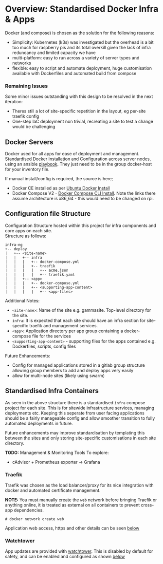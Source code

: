 # Overview: Standardised Docker Infra & Apps
Docker (and compose) is chosen as the solution for the following reasons:
* Simplicity: Kubernetes (k3s) was investigated but the overhead is a bit too much for raspberry
  pis and its total overkill given the lack of infra reduncancy and limited capacity we have
* multi-platform: easy to run across a variety of server types and networks
* flexible: easy to script and automate deployment, huge customisation available with Dockerfiles and automated build from compose

### Remaining Issues
Some minor issues outstanding with this design to be resolved in the next iteration:
* Theres still a lot of site-specific repetition in the layout, eg per-site traefik config
* One-step IaC deployment non trivial, recreating a site to test a change would be challenging


## Docker Servers
Docker used for all apps for ease of deployment and management. Standardised Docker Installation and 
Configuration across server nodes, using an ansible [playbook](../ansible/docker-install.yml). 
They just need to be in the group docker-host for your inventory file.

If manual install/config is required, the source is here;
* Docker CE installed as per [Ubuntu Docker Install](https://docs.docker.com/engine/install/ubuntu/)
* Docker Compose V2 - [Docker Compose CLI Install](https://docs.docker.com/compose/cli-command/#install-on-linux).
Note the links there assume architecture is x86_64 - this would need to be changed on rpi.

## Configuration file Structure
Configuration Structure hosted within this project for infra components and core apps on each site.  
Structure as follows:

```
infra-ng
+-- deploy
|   +-- <site-name>
|   |   +-- infra
|   |   |   +-- docker-compose.yml
|   |   |   +-- traefik
|   |   |   |   +-- acme.json
|   |   |   |   +-- traefik.yaml
|   |   +-- <app>
|   |   |   +-- docker-compose.yml
|   |   |   +-- <supporting-app-content>
|   |   |   |   +-- <app-files>
```

Additional Notes:
* `<site-name>`: Name of the site e.g. gammasite. Top-level directory for the site.
* `infra`: It is expected that each site should have an infra section for site-specific traefik
  and management services.
* `<app>`: Application directory per app group containing a docker-compose file for the services
* `<supporting-app-content>` - supporting files for the apps contained e.g. Dockerfiles, scripts, config files

Future Enhancements:
* Config for managed applications stored in a gitlab group structure allowing group members to add
  and deploy apps very easily
* allow for multi-node sites (likely using swarm)


## Standardised Infra Containers
As seen in the above structure there is a standardised `infra` compose project for each site. 
This is for sitewide infrastructure services, managing deployments etc. Keeping this seperate from
user facing applications should be a fairly manageable config and allow smoother transition to
fully automated deployments in future.

Future enhancements may improve standardisation by templating this between the sites and only storing
site-specific customisations in each site directory.

**TODO:** Management & Monitoring Tools To explore:
* cAdvisor + Prometheus exporter -> Grafana

### Traefik
Traefik was chosen as the load balancer/proxy for its nice integration with docker and automated
certificate management. 

**NOTE:** You must manually create the `web` network before bringing Traefik or anything online,
it is treated as external on all containers to prevent cross-app dependencies.

    # docker network create web

Application web access, https and other details can be seen [below](#traefik-web-access)

### Watchtower
App updates are provided with [watchtower](https://containrrr.dev/watchtower/). This is disabled by
default for safety, and can be enabled and configured as shown [below](#watchtower-automatic-updates)
